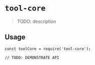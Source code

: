 # `tool-core`

> TODO: description

## Usage

```
const toolCore = require('tool-core');

// TODO: DEMONSTRATE API
```
